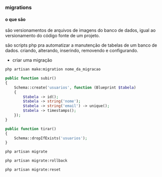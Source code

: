 ### migrations

#### o que são

são versionamentos de arquivos de imagens do banco de dados, igual ao versionamento do código fonte de um projeto.

são scripts php pra automatizar a manutenção de tabelas de um banco de dados. criando, alterando, inserindo, removendo e configurando.

- criar uma migração

```bash
php artisan make:migration nome_da_migracao
```

```php
public function subir()
{
    Schema::create('usuarios', function (Blueprint $tabela)
    {
        $tabela -> id();
        $tabela -> string('nome');
        $tabela -> string('email') -> unique();
        $tabela -> timestamps();
    });
}

public function tirar()
{
    Schema::dropIfExists('usuarios');
}
```

```bash
php artisan migrate
```

```bash
php artisan migrate:rollback
```

```bash
php artisan migrate:reset
```
